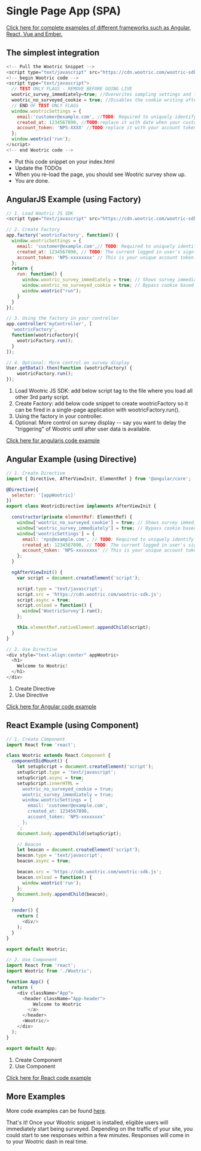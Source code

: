 # Single Page App (SPA)
[Click here for complete examples of different frameworks such as Angular, React, Vue and Ember.](https://github.com/Wootric/spa-examples)

## The simplest integration
```javascript
<!-- Pull the Wootric Snippet -->
<script type="text/javascript" src="https://cdn.wootric.com/wootric-sdk.js"></script>
<!-- begin Wootric code -->
<script type="text/javascript">
  // TEST ONLY FLAGS - REMOVE BEFORE GOING LIVE
  wootric_survey_immediately=true; //Overwrites sampling settings and forces the server to return true to all survey requests.
  wootric_no_surveyed_cookie = true; //Disables the cookie writing after a survey is taken effectively disabling any client side mechanisms to prevent multiple surveys from being rendered.
  // END OF TEST ONLY FLAGS
  window.wootricSettings = {
    email:'customer@example.com', //TODO: Required to uniquely identify a user. Email is recommended but this can be any unique identifier.
    created_at: 1234567890, //TODO:replace it with date when your customer signed up           
    account_token: 'NPS-XXXX' //TODO:replace it with your account token       
  };
  window.wootric('run');
</script>
<!-- end Wootric code -->
```
* Put this code snippet on your index.html
* Update the TODOs
* When you re-load the page, you should see Wootric survey show up.
* You are done.

## AngularJS Example (using Factory)

```javascript
// 1. Load Wootric JS SDK
<script type="text/javascript" src="https://cdn.wootric.com/wootric-sdk.js"></script>

// 2. Create Factory
app.factory('wootricFactory', function() {
  window.wootricSettings = {
    email: 'customer@example.com',// TODO: Required to uniquely identify a user. Email is recommended but this can be any unique identifier.
    created_at: 1234567890, // TODO: The current logged in user's sign-up date as a 10 digit Unix timestamp.
    account_token: 'NPS-xxxxxxxx' // This is your unique account token.
  };
  return {
    run: function() {
      window.wootric_survey_immediately = true; // Shows survey immediately for testing purposes.  TODO: Comment out for production.
      window.wootric_no_surveyed_cookie = true; // Bypass cookie based throttle for testing purposes.  TODO: Comment out for production.     
      window.wootric("run");
    }
  }
});

// 3. Using the factory in your controller
app.controller('myController', [
  'wootricFactory',
  function(wootricFactory){
    wootricFactory.run();
  }
]);

// 4. Optional: More control on survey display 
User.getData().then(function (wootricFactory) {
    wootricFactory.run();
});
```
1. Load Wootric JS SDK: add below script tag to the file where you load all other 3rd party script.
2. Create Factory: add below code snippet to create wootricFactory so it can be fired in a single-page application with wootricFactory.run().
3. Using the factory in your controller.
4. Optional: More control on survey display -- say you want to delay the "triggering" of Wootric until after user data is available.

[Click here for angularjs code example](https://github.com/Wootric/spa-examples/tree/master/angularjs)


## Angular Example (using Directive)

```javascript
// 1. Create Directive
import { Directive, AfterViewInit, ElementRef } from '@angular/core';

@Directive({
  selector: '[appWootric]'
})
export class WootricDirective implements AfterViewInit {

  constructor(private elementRef: ElementRef) {
    window['wootric_no_surveyed_cookie'] = true; // Shows survey immediately for testing purposes.  TODO: Comment out for production.
    window['wootric_survey_immediately'] = true; // Bypass cookie based throttle for testing purposes.  TODO: Comment out for production.
    window['wootricSettings'] = {
      email: 'nps@example.com', // TODO: Required to uniquely identify a user. Email is recommended but this can be any unique identifier.
      created_at: 1234567890, // TODO: The current logged in user's sign-up date as a 10 digit Unix timestamp.
      account_token: 'NPS-xxxxxxxx' // This is your unique account token.
    };
  }

  ngAfterViewInit() {
    var script = document.createElement('script');

    script.type = 'text/javascript';
    script.src = 'https://cdn.wootric.com/wootric-sdk.js';
    script.async = true;
    script.onload = function() {
      window['WootricSurvey'].run();
    };

    this.elementRef.nativeElement.appendChild(script);
  }
}

// 2. Use Directive
<div style="text-align:center" appWootric>
  <h1>
    Welcome to Wootric!
  </h1>
</div>
```
1. Create Directive
2. Use Directive

[Click here for Angular code example](https://github.com/Wootric/spa-examples/tree/master/angular)


## React Example (using Component)

```javascript
// 1. Create Component
import React from 'react';

class Wootric extends React.Component {
  componentDidMount() {
    let setupScript = document.createElement('script');
    setupScript.type = 'text/javascript';
    setupScript.async = true;
    setupScript.innerHTML = `
      wootric_no_surveyed_cookie = true;
      wootric_survey_immediately = true;
      window.wootricSettings = {
        email: 'customer@example.com',
        created_at: 1234567890,
        account_token: 'NPS-xxxxxxxx'
      };
    `;
    document.body.appendChild(setupScript);

    // Beacon
    let beacon = document.createElement('script');
    beacon.type = 'text/javascript';
    beacon.async = true;

    beacon.src = 'https://cdn.wootric.com/wootric-sdk.js';
    beacon.onload = function() {
      window.wootric('run');
    };
    document.body.appendChild(beacon);
  }

  render() {
    return (
      <div/>
    );
  }
}

export default Wootric;

// 2. Use Component
import React from 'react';
import Wootric from './Wootric';

function App() {
  return (
    <div className="App">
      <header className="App-header">
          Welcome to Wootric
        </a>
      </header>
      <Wootric/>
    </div>
  );
}

export default App;
```
1. Create Component
2. Use Component

[Click here for React code example](https://github.com/Wootric/spa-examples/tree/master/react-example)


## More Examples

More code examples can be found [here](https://github.com/Wootric/spa-examples).

That's it! Once your Wootric snippet is installed, eligible users will immediately start being surveyed.
Depending on the traffic of your site, you could start to see responses within a few minutes.
Responses will come in to your Wootric dash in real time.
